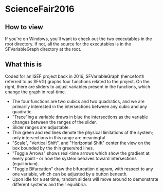 # ScienceFair2016
## How to view
If you're on Windows, you'll want to check out the two executables in the root directory.
If not, all the source for the executables is in the SFVariableGraph directory at the root.

## What this is
Coded for an ISEF project back in 2016, SFVariableGraph (henceforth referred to as SFVG) graphs four functions related to the project. On the right, there are sliders to adjust variables present in the functions, which change the graph in real-time.
* The four functions are two cubics and two quadratics, and we are primarily interested in the intersections between any cubic and any quadratic.
* "Trace"ing a variable draws in blue the intersections as the variable changes between the ranges of the slider.
* Slider ranges are adjustable.
* Thin green and red lines denote the physical limitations of the system; only intersections in this range are meaningful.
* "Scale", "Vertical Shift", and "Horizontal Shift" center the view on the box bounded by the thin green/red lines.
* "Toggle Arrows" shows real-time arrows which show the gradient at every point - or how the system behaves toward intersections (equilibrium).
* "Toggle Bifurcation" draw the bifurcation diagram, with respect to any one variable, which can be adjusted by a button beneath.
* Upon idle for a set time, random sliders will move around to demonstrate different systems and their equilibria.